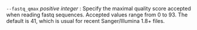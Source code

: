 `--fastq_qmax` *positive integer*
: Specify the maximal quality score accepted when reading fastq
  sequences. Accepted values range from 0 to 93. The default is 41,
  which is usual for recent Sanger/Illumina 1.8+ files.
